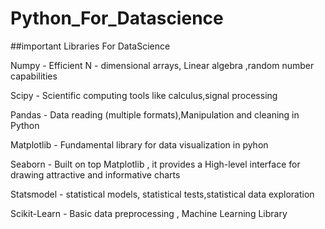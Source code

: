# Python_For_Datascience

##important Libraries For DataScience

Numpy - Efficient N - dimensional arrays, Linear algebra ,random number capabilities

Scipy - Scientific computing tools like calculus,signal processing

Pandas - Data reading (multiple formats),Manipulation and cleaning in Python

Matplotlib - Fundamental library for data visualization in pyhon

Seaborn - Built on top Matplotlib , it provides a High-level interface for drawing attractive and informative charts

Statsmodel - statistical models, statistical tests,statistical data exploration

Scikit-Learn - Basic data preprocessing , Machine Learning Library

